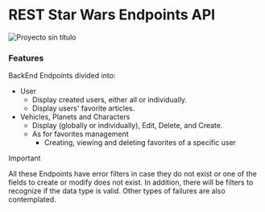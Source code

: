 # REST Star Wars Endpoints API

![Proyecto sin título](https://github.com/robmab/SW-Endpoints/assets/56076087/2c4f01a0-0cf3-4b93-aae3-5ac7dfdba22b)

### Features

BackEnd Endpoints divided into:
- User
  - Display created users, either all or individually.
  - Display users' favorite articles.
- Vehicles, Planets and Characters
  - Display (globally or individually), Edit, Delete, and Create.
  - As for favorites management
      - Creating, viewing and deleting favorites of a specific user

>[!IMPORTANT]
> All these Endpoints have error filters in case they do not exist or one of the fields to create or modify does not exist. In addition, there will be filters to recognize if the data type is valid. Other types of failures are also contemplated.

